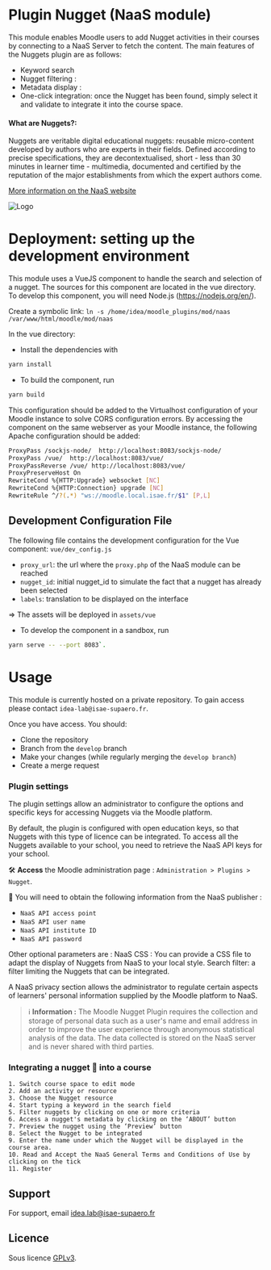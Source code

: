 
# Plugin Nugget (NaaS module)

This module enables Moodle users to add Nugget activities in their courses by connecting to a NaaS Server to fetch the content.
The main features of the Nuggets plugin are as follows: 
- Keyword search
- Nugget filtering : 
- Metadata display : 
- One-click integration: once the Nugget has been found, simply select it and validate to integrate it into the course space.

#### What are Nuggets?:

Nuggets are veritable digital educational nuggets: reusable micro-content developed by authors who are experts in their fields. Defined according to precise specifications, they are decontextualised, short - less than 30 minutes in learner time - multimedia, documented and certified by the reputation of the major establishments from which the expert authors come.

[More information on the NaaS website](https://www.naas-edu.eu/)





![Logo](https://t2594656.p.clickup-attachments.com/t2594656/4202512a-08f8-47d9-9f4b-3f175153ed7d/image.png)





# Deployment: setting up the development environment


This module uses a VueJS component to handle the search and selection of a nugget. The sources for this component are located in the vue directory. To develop this component, you will need Node.js (https://nodejs.org/en/).

Create a symbolic link:
`ln -s /home/idea/moodle_plugins/mod/naas /var/www/html/moodle/mod/naas`

In the vue directory:
- Install the dependencies with 
```bash 
yarn install 
```
- To build the component, run 
```bash 
yarn build
```

This configuration should be added to the Virtualhost configuration of your Moodle instance to solve CORS configuration errors. By accessing the component on the same webserver as your Moodle instance, the following Apache configuration should be added:

```bash
ProxyPass /sockjs-node/  http://localhost:8083/sockjs-node/
ProxyPass /vue/  http://localhost:8083/vue/
ProxyPassReverse /vue/ http://localhost:8083/vue/
ProxyPreserveHost On
RewriteCond %{HTTP:Upgrade} websocket [NC]
RewriteCond %{HTTP:Connection} upgrade [NC]
RewriteRule ^/?(.*) "ws://moodle.local.isae.fr/$1" [P,L]
```
Development Configuration File
---------------

The following file contains the development configuration for the Vue component: `vue/dev_config.js`
  - `proxy_url`: the url where the `proxy.php` of the NaaS module can be reached
  - `nugget_id`: initial nugget_id to simulate the fact that a nugget has already been selected
  - `labels`: translation to be displayed on the interface

=> The assets will be deployed in `assets/vue`
- To develop the component in a sandbox, run 
```bash
yarn serve -- --port 8083`.
```

# Usage

This module is currently hosted on a private repository. To gain access please contact `idea-lab@isae-supaero.fr`.

Once you have access. You should:
- Clone the repository
- Branch from the `develop` branch 
- Make your changes (while regularly merging the `develop branch`)
- Create a merge request

### Plugin settings

The plugin settings allow an administrator to configure the options and specific keys for accessing Nuggets via the Moodle platform.

By default, the plugin is configured with open education keys, so that Nuggets with this type of licence can be integrated. To access all the Nuggets available to your school, you need to retrieve the NaaS API keys for your school. 

🛠️ **Access** the Moodle administration page : `Administration > Plugins > Nugget`.

📝 You will need to obtain the following information from the NaaS publisher :
- `NaaS API access point `
- `NaaS API user name `
- `NaaS API institute ID `
- `NaaS API password `

Other optional parameters are :
NaaS CSS : You can provide a CSS file to adapt the display of Nuggets from NaaS to your local style. 
Search filter: a filter limiting the Nuggets that can be integrated.

A NaaS privacy section allows the administrator to regulate certain aspects of learners' personal information supplied by the Moodle platform to NaaS.


> ℹ️ **Information :** The Moodle Nugget Plugin requires the collection and storage of personal data such as a user's name and email address in order to improve the user experience through anonymous statistical analysis of the data. The data collected is stored on the NaaS server and is never shared with third parties.

### Integrating a nugget 🧩 into a course

    1. Switch course space to edit mode
    2. Add an activity or resource
    3. Choose the Nugget resource
    4. Start typing a keyword in the search field
    5. Filter nuggets by clicking on one or more criteria
    6. Access a nugget's metadata by clicking on the ‘ABOUT’ button
    7. Preview the nugget using the ‘Preview’ button
    8. Select the Nugget to be integrated
    9. Enter the name under which the Nugget will be displayed in the course area.
    10. Read and Accept the NaaS General Terms and Conditions of Use by clicking on the tick
    11. Register










## Support

For support, email idea.lab@isae-supaero.fr




## Licence
Sous licence [GPLv3](https://www.gnu.org/licenses/gpl-3.0.fr.html).
